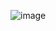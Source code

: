 ![image](https://github.com/Rahul-chaurasiya/Leetcode-Practice-Problem/assets/77222540/02aa9f65-d4d7-4b9a-9e15-27513fa3c119)

